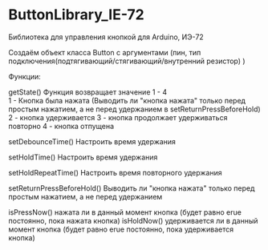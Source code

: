 # ButtonLibrary_IE-72

Библиотека для управления кнопкой для Arduino, ИЭ-72


Создаём объект класса Button с аргументами (пин, тип подключения(подтягивающий/стягивающий/внутренний резистор)   )

Функции:


getState()       Функция возвращает значение 1 - 4  
                                    1 - Кнопка была нажата   (Выводить ли "кнопка нажата" только перед простым нажатием, а не перед удержанием в setReturnPressBeforeHold)
                                    2 - кнопка удерживается
                                    3 - кнопка продолжает удерживаться повторно
                                    4 - кнопка отпущена


setDebounceTime()  Настроить время удержания

setHoldTime()      Настроить время удержания

setHoldRepeatTime() Настроить время повторного удержания

setReturnPressBeforeHold()  Выводить ли "кнопка нажата" только перед простым нажатием, а не перед удержанием

isPressNow() нажата ли в данный момент кнопка   (будет равно еrue постоянно, пока нажата кнопка)
isHoldNow() удерживается ли в данный момент кнопка   (будет равно еrue постоянно, пока удерживается кнопка)
